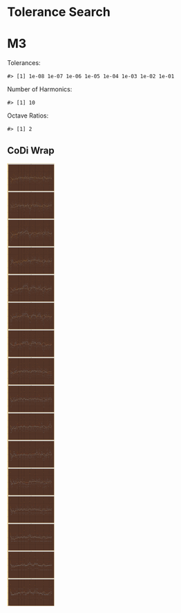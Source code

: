 Tolerance Search
================

# M3

Tolerances:

    #> [1] 1e-08 1e-07 1e-06 1e-05 1e-04 1e-03 1e-02 1e-01

Number of Harmonics:

    #> [1] 10

Octave Ratios:

    #> [1] 2

## CoDi Wrap

![](../figures/tolerance_search/unnamed-chunk-12-1.png)<!-- -->

